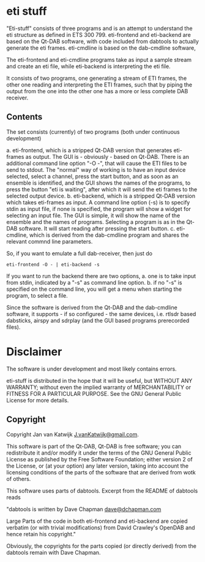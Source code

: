 # eti stuff

"Eti-stuff" consists of three programs and is an attempt to
understand the eti structure as defined in ETS 300 799.
eti-frontend and eti-backend are based on the Qt-DAB software,
with code included from dabtools to actually generate the eti frames.
eti-cmdline is based on the dab-cmdline software,

The eti-frontend and eti-cmdline programs take as input a sample stream
and create an eti file, while eti-backend is interpreting the eti file.

It consists of two programs, one generating a stream of ETI frames, the other one reading and interpreting the ETI frames, such that by piping the output from the one into the other one has a more or less complete DAB receiver.


## Contents

The set consists (currently) of two programs (both under continuous development)

a. eti-frontend, which is a stripped Qt-DAB version that
   generates eti-frames as output.
   The GUI is - obviously - based on Qt-DAB. There is an additional
   command line option "-O -", that will cause the ETI files to be
   send to stdout.
   The "normal" way of working is to have an input device selected, select
   a channel, press the start button, and as soon as an ensemble is
   identified, and the GUI shows the names of the programs, to press
   the button "eti is waiting", after which it will send the eti frames
   to the selected output device.
b. eti-backend, which is a stripped Qt-DAB version which takes
   eti-frames as input. A command line option (-s) is to specify stdin as
   input file,
   if none is specified, the program will show a widget for selecting an
   input file.
   The GUI is simple, it will show the name of the ensemble and the names
   of programs. Selecting a program is as in the Qt-DAB software.
   It will start reading after pressing the start button.
c. eti-cmdline, which is derived from the dab-cmdline program and shares
   the relevant commnd line parameters.

So, if you want to emulate a full dab-receiver, then just do

    eti-frontend -O - | eti-backend -s

If you want to run the backend there are two options,
a. one is to take input from stdin, indicated by a "-s" as command line option.
b. if no "-s" is specified on the command line, you will get a menu when 
starting the program, to select a file.

Since the software is derived from the Qt-DAB and the dab-cmdline
software, it supports - if so configured - the same devices,
i.e. rtlsdr based dabsticks, airspy and sdrplay
(and the GUI based programs prerecorded files).

Disclaimer
========================================================================
The software is under development and most likely contains errors.

eti-stuff is distributed in the hope that it will be useful, but WITHOUT ANY WARRANTY; without even the implied warranty of
MERCHANTABILITY or FITNESS FOR A PARTICULAR PURPOSE.  See the GNU General Public License for more details.


## Copyright

Copyright Jan van Katwijk <J.vanKatwijk@gmail.com>.

This software is part of the Qt-DAB, Qt-DAB is free software; you can redistribute it and/or modify it under the terms of the GNU General Public License as published by the Free Software Foundation; either version 2 of the License, or (at your option) any later version, taking into account the licensing conditions of the parts of the software that are derived from wotk of others.

This software uses parts of dabtools.
Excerpt from the README of dabtools reads

"dabtools is written by Dave Chapman <dave@dchapman.com>
   
Large Parts of the code in both eti-frontend and eti-backend are copied verbatim (or with trivial modifications) from David Crawley's OpenDAB and hence retain his copyright."

Obviously, the copyrights for the parts copied (or directly derived) from the dabtools remain with Dave Chapman.
